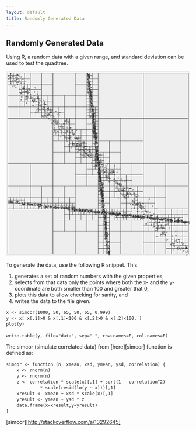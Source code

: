 ```yaml
---
layout: default
title: Randomly Generated Data
---
```

## Randomly Generated Data
Using R, a random data with a given range, and standard deviation can be used 
to test the quadtree.

![Random data added to the quadtree](random_data_quadtree.png)

To generate the data, use the following R snippet. This
1. generates a set of random numbers with the given properties,
1. selects from that data only the points where both the x- and the 
y-coordinate are both smaller than 100 and greater that 0,
1. plots this data to allow checking for sanity, and
1. writes the data to the file given.

```
x <- simcor(1000, 50, 65, 50, 65, 0.999)
y <- x[ x[,1]>0 & x[,1]<100 & x[,2]>0 & x[,2]<100, ]
plot(y)

write.table(y, file="data", sep=" ", row.names=F, col.names=F)
```

The simcor (simulate correlated data) from [here][simcor] function is defined 
as:

```
simcor <- function (n, xmean, xsd, ymean, ysd, correlation) {
    x <- rnorm(n)
    y <- rnorm(n)
    z <- correlation * scale(x)[,1] + sqrt(1 - correlation^2)
             * scale(resid(lm(y ~ x)))[,1]
    xresult <- xmean + xsd * scale(x)[,1]
    yresult <- ymean + ysd * z
    data.frame(x=xresult,y=yresult)
}
```

[simcor][http://stackoverflow.com/a/13292645]
